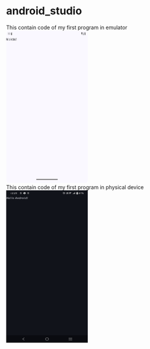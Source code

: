 # android_studio
This contain code of my first program in emulator
<br>
<img src="AndroidApplication_1/Screenshot_emulator.png" alt="Initial Appearance" width="220" height="410">
<br>
This contain code of my first program in physical device
<br>
<img src="AndroidApplication_1/Screenshot_physicaldevice.png" alt="Initial Appearance" width="220" height="410">
